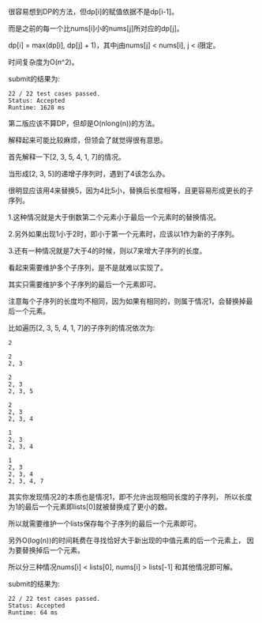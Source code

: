 很容易想到DP的方法，但dp[i]的赋值依据不是dp[i-1]。

而是之前的每一个比nums[i]小的nums[j]所对应的dp[j]。

dp[i] = max(dp[i], dp[j] + 1)，其中j由nums[j] < nums[i], j < i限定。

时间复杂度为O(n^2)。

submit的结果为:
```
22 / 22 test cases passed.
Status: Accepted
Runtime: 1628 ms
```

第二版应该不算DP，但却是O(nlong(n))的方法。

解释起来可能比较麻烦，但领会了就觉得很有意思。

首先解释一下[2, 3, 5, 4, 1, 7]的情况。

当形成[2, 3, 5]的递增子序列时，遇到了4该怎么办。

很明显应该用4来替换5，因为4比5小，替换后长度相等，且更容易形成更长的子序列。

1.这种情况就是大于倒数第二个元素小于最后一个元素时的替换情况。

2.另外如果出现1小于2时，即小于第一个元素时，应该以1作为新的子序列。

3.还有一种情况就是7大于4的时候，则以7来增大子序列的长度。

看起来需要维护多个子序列，是不是就难以实现了。

其实只需要维护多个子序列的最后一个元素即可。

注意每个子序列的长度均不相同，因为如果有相同的，则属于情况1，会替换掉最后一个元素。

比如遍历[2, 3, 5, 4, 1, 7]的子序列的情况依次为:

```
2

2
2, 3

2
2, 3
2, 3, 5

2
2, 3
2, 3, 4

1
2, 3
2, 3, 4

1
2, 3
2, 3, 4
2, 3, 4, 7
```

其实你发现情况2的本质也是情况1，即不允许出现相同长度的子序列，
所以长度为1的最后一个元素即lists[0]就被替换成了更小的数。

所以就需要维护一个lists保存每个子序列的最后一个元素即可。

另外O(log(n))的时间耗费在寻找恰好大于新出现的中值元素的后一个元素上，
因为要替换掉后一个元素。

所以分三种情况nums[i] < lists[0], nums[i] > lists[-1] 和其他情况即可解。

submit的结果为:
```
22 / 22 test cases passed.
Status: Accepted
Runtime: 64 ms
```
